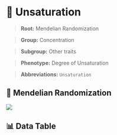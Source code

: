 # 🧪 Unsaturation

> **Root:** Mendelian Randomization

> **Group:** Concentration  

> **Subgroup:** Other traits

> **Phenotype:** Degree of Unsaturation  

> **Abbreviations:** `Unsaturation`

## 🧬 Mendelian Randomization  

<img src="/MR/Figures/Inverse/Unsaturation.png"/>


## 📊 Data Table


<CsvTableMRI src="/MR/Data/Inverse/Unsaturation.csv"/>

